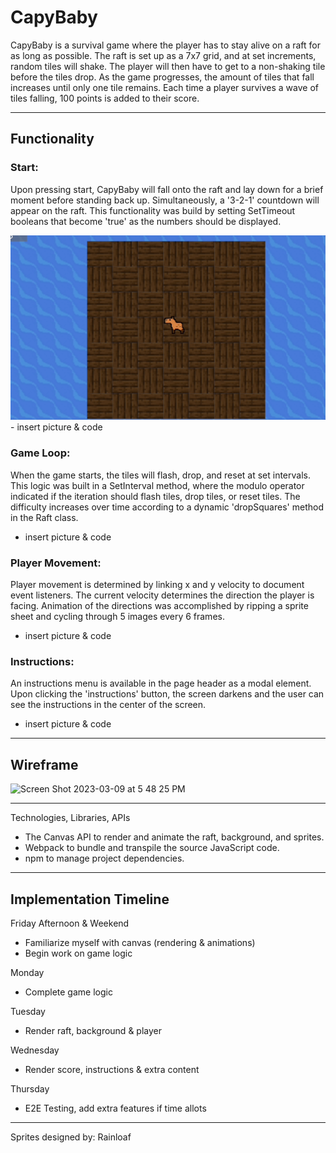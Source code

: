 # CapyBaby

CapyBaby is a survival game where the player has to stay alive on a raft for as long as possible. The raft is set up as a 7x7 grid, and at set increments, random tiles will shake. The player will then have to get to a non-shaking tile before the tiles drop. As the game progresses, the amount of tiles that fall increases until only one tile remains. Each time a player survives a wave of tiles falling, 100 points is added to their score.

***
## Functionality

### Start:
Upon pressing start, CapyBaby will fall onto the raft and lay down for a brief moment before standing back up. Simultaneously, a '3-2-1' countdown will appear on the raft. This functionality was build by setting SetTimeout booleans that become 'true' as the numbers should be displayed.

<img src="./assets/ReadMe/opening_gif.gif">
 - insert picture & code

### Game Loop:
When the game starts, the tiles will flash, drop, and reset at set intervals. This logic was built in a SetInterval method, where the modulo operator indicated if the iteration should flash tiles, drop tiles, or reset tiles. The difficulty increases over time according to a dynamic 'dropSquares' method in the Raft class.

 - insert picture & code

### Player Movement:
Player movement is determined by linking x and y velocity to document event listeners. The current velocity determines the direction the player is facing. Animation of the directions was accomplished by ripping a sprite sheet and cycling through 5 images every 6 frames.

 - insert picture & code

### Instructions:
An instructions menu is available in the page header as a modal element. Upon clicking the 'instructions' button, the screen darkens and the user can see the instructions in the center of the screen.

 - insert picture & code


***
## Wireframe

<img width="703" alt="Screen Shot 2023-03-09 at 5 48 25 PM" src="https://user-images.githubusercontent.com/111205278/224177821-93054ceb-af7d-426d-86a4-bfa10a77acde.png">


***
Technologies, Libraries, APIs
 - The Canvas API to render and animate the raft, background, and sprites.
 - Webpack to bundle and transpile the source JavaScript code.
 - npm to manage project dependencies.

***
## Implementation Timeline

Friday Afternoon & Weekend
 - Familiarize myself with canvas (rendering & animations)
 - Begin work on game logic

Monday
 - Complete game logic

Tuesday
 - Render raft, background & player

Wednesday
 - Render score, instructions & extra content

Thursday
 - E2E Testing, add extra features if time allots

***

Sprites designed by: Rainloaf
